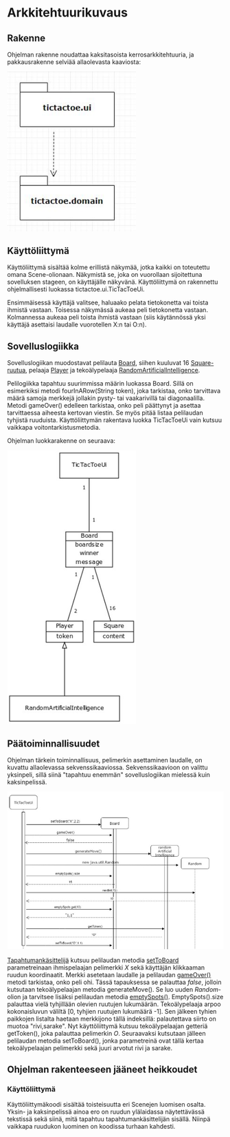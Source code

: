 # Arkkitehtuurikuvaus

## Rakenne

Ohjelman rakenne noudattaa kaksitasoista kerrosarkkitehtuuria, ja pakkausrakenne selviää allaolevasta kaaviosta:

<img src="https://github.com/mnnamaria/otm-harjoitustyo/blob/master/dokumentaatio/Kuvat/pakkauskaavioFinal.JPG" width="300">

## Käyttöliittymä

Käyttöliittymä sisältää kolme erillistä näkymää, jotka kaikki on toteutettu omana Scene-olionaan. Näkymistä se, joka on vuorollaan sijoitettuna sovelluksen stageen, on käyttäjälle näkyvänä. Käyttöliittymä on rakennettu ohjelmallisesti luokassa tictactoe.ui.TicTacToeUi.

Ensimmäisessä käyttäjä valitsee, haluaako pelata tietokonetta vai toista ihmistä vastaan. Toisessa näkymässä aukeaa peli tietokonetta vastaan. Kolmannessa aukeaa peli toista ihmistä vastaan (siis käytännössä yksi käyttäjä asettaisi laudalle vuorotellen X:n tai O:n).

## Sovelluslogiikka

Sovelluslogiikan muodostavat pelilauta [Board](https://github.com/mnnamaria/otm-harjoitustyo/blob/master/TicTacToe/src/main/java/tictactoe/domain/Board.java), siihen kuuluvat 16 [Square-ruutua](https://github.com/mnnamaria/otm-harjoitustyo/blob/master/TicTacToe/src/main/java/tictactoe/domain/Square.java), pelaaja [Player](https://github.com/mnnamaria/otm-harjoitustyo/blob/master/TicTacToe/src/main/java/tictactoe/domain/Player.java) ja tekoälypelaaja [RandomArtificialIntelligence](https://github.com/mnnamaria/otm-harjoitustyo/blob/master/TicTacToe/src/main/java/tictactoe/domain/RandomArtificialIntelligence.java).

Pelilogiikka tapahtuu suurimmissa määrin luokassa Board. Sillä on esimerkiksi metodi fourInARow(String token), joka tarkistaa, onko tarvittava määrä samoja merkkejä jollakin pysty- tai vaakarivillä tai diagonaalilla. Metodi gameOver() edelleen tarkistaa, onko peli päättynyt ja asettaa tarvittaessa aiheesta kertovan viestin. Se myös pitää listaa pelilaudan tyhjistä ruuduista. Käyttöliittymän rakentava luokka TicTacToeUi vain kutsuu vaikkapa voitontarkistusmetodia.

Ohjelman luokkarakenne on seuraava:

<img src="https://github.com/mnnamaria/otm-harjoitustyo/blob/master/dokumentaatio/Kuvat/luokkakaavioFinal.jpg" width="300">



## Päätoiminnallisuudet

Ohjelman tärkein toiminnallisuus, pelimerkin asettaminen laudalle, on kuvattu allaolevassa sekvenssikaaviossa. Sekvenssikaavioon on valittu yksinpeli, sillä siinä "tapahtuu enemmän" sovelluslogiikan mielessä kuin kaksinpelissä.

<img src="https://github.com/mnnamaria/otm-harjoitustyo/blob/master/dokumentaatio/Kuvat/SekvenssikaavioFinal.jpg" width="750">

[Tapahtumankäsittelijä](https://github.com/mnnamaria/otm-harjoitustyo/blob/master/TicTacToe/src/main/java/tictactoe/ui/TicTacToeUi.java#L113) kutsuu pelilaudan metodia [setToBoard](https://github.com/mnnamaria/otm-harjoitustyo/blob/master/TicTacToe/src/main/java/tictactoe/domain/Board.java#L173) parametreinaan ihmispelaajan pelimerkki _X_ sekä käyttäjän klikkaaman ruudun koordinaatit. Merkki asetetaan laudalle ja pelilaudan [gameOver()](https://github.com/mnnamaria/otm-harjoitustyo/blob/master/TicTacToe/src/main/java/tictactoe/domain/Board.java#L54) metodi tarkistaa, onko peli ohi. Tässä tapauksessa se palauttaa _false_, jolloin kutsutaan tekoälypelaajan metodia generateMove(). Se luo uuden _Random_-olion ja tarvitsee lisäksi pelilaudan metodia [emptySpots()](https://github.com/mnnamaria/otm-harjoitustyo/blob/master/TicTacToe/src/main/java/tictactoe/domain/Board.java#L182). EmptySpots().size palauttaa vielä tyhjillään olevien ruutujen lukumäärän. Tekoälypelaaja arpoo kokonaisluvun väliltä [0, tyhjien ruutujen lukumäärä -1]. Sen jälkeen tyhien paikkojen listalta haetaan merkkijono tällä indeksillä: palautettava siirto on muotoa "rivi,sarake". Nyt käyttöliittymä kutsuu tekoälypelaajan getteriä getToken(), joka palauttaa pelimerkin _O_. Seuraavaksi kutsutaan jälleen pelilaudan metodia setToBoard(), jonka parametreinä ovat tällä kertaa tekoälypelaajan pelimerkki sekä juuri arvotut rivi ja sarake.

## Ohjelman rakenteeseen jääneet heikkoudet

### Käyttöliittymä

Käyttöliittymäkoodi sisältää toisteisuutta eri Scenejen luomisen osalta. Yksin- ja kaksinpelissä ainoa ero on ruudun ylälaidassa näytettävässä tekstissä sekä siinä, mitä tapahtuu tapahtumankäsittelijän sisällä. Niinpä vaikkapa ruudukon luominen on koodissa turhaan kahdesti.

